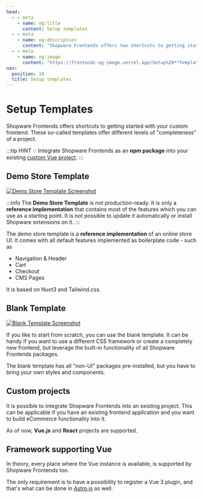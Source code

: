 ```yaml
---
head:
  - - meta
    - name: og:title
      content: Setup templates
  - - meta
    - name: og:description
      content: "Shopware Frontends offers two shortcuts to getting started with your custom frontend. These so-called templates offer different levels of 'completeness' of a project."
  - - meta
    - name: og:image
      content: "https://frontends-og-image.vercel.app/Setup%20**Templates**.png?fontSize=150px"
nav:
  position: 10
  title: Setup templates
---
```


# Setup Templates

Shopware Frontends offers shortcuts to getting started with your custom frontend. These so-called templates offer different levels of "completeness" of a project.

:::tip HINT 💡
Integrate Shopware Frontends as an **npm package** into your existing [custom Vue project](./templates/custom-vue-project).
:::

## Demo Store Template

<a href="./templates/demo-store-template"><img src="../.assets/demo-store-template.jpg" alt="Demo Store Template Screenshot" class="border-1px border-#eeeeee rounded-md shadow-md my-8 hover:shadow-2xl hover:scale-105 transition duration-200" /></a>

:::info
The **Demo Store Template** is not production-ready. It is only a **reference implementation** that contains most of the features which you can use as a starting point. It is not possible to update it automatically or install Shopware extensions on it.
:::

The demo store template is a **reference implementation** of an online store UI. It comes with all default features implemented as boilerplate code - such as

- Navigation & Header
- Cart
- Checkout
- CMS Pages

It is based on Nuxt3 and Tailwind.css.

<PageRef page="./templates/demo-store-template" title="Get started with the Demo Store Template" sub="A reference implementation of a store based on Vue.js" />

## Blank Template

<a href="./templates/blank-template"><img src="../.assets/blank-template.jpg" alt="Blank Template Screenshot" class="border-1px border-#eeeeee rounded-md shadow-md my-8 hover:shadow-2xl hover:scale-105 transition duration-200" /></a>

If you like to start from scratch, you can use the blank template. It can be handy if you want to use a different CSS framework or create a completely new frontend, but leverage the built-in functionality of all Shopware Frontends packages.

The blank template has all "non-UI" packages pre-installed, but you have to bring your own styles and components.

<PageRef page="./templates/blank-template" title="Get started with the Blank Template" sub="A blank Nuxt.js project pre-installed with all packages" />

## Custom projects

It is possible to integrate Shopware Frontends into an existing project. This can be applicable if you have an existing frontend application and you want to build eCommerce functionality into it.

As of now, **Vue.js** and **React** projects are supported.

<PageRef page="./templates/custom-vue-project" title="Custom Vue project" sub="Integrate Shopware Frontends into an existing Vue.js project" />
<PageRef page="./templates/custom-react-project" title="Custom React project" sub="Look at the Vercel Commerce Template to learn how to setup a React project" />

## Framework supporting Vue

In theory, every place where the Vue instance is available, is supported by Shopware Frontends too.

The only requirement is to have a possibility to register a Vue 3 plugin, and that's what can be done in [Astro.js](https://astro.build/) as well.

<PageRef page="./templates/astro-template" title="Astro.js project" sub="Integrate Shopware Frontends into an SSR oriented project supporting Vue.js" />
